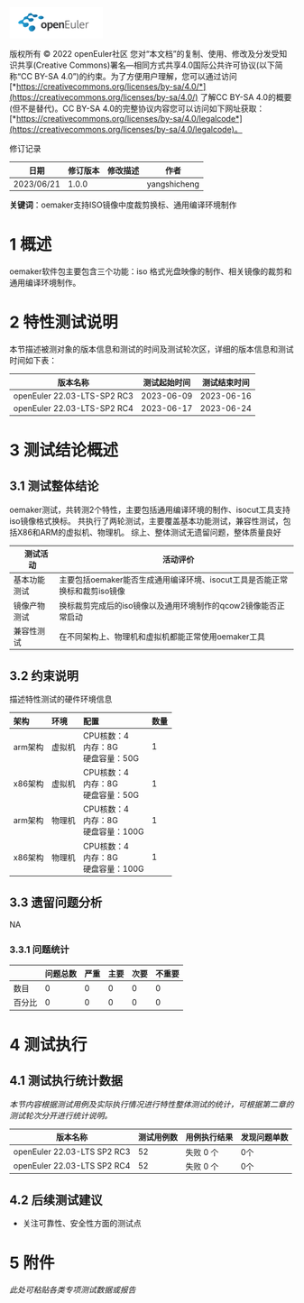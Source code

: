 ![openEuler ico](../../images/openEuler.png)

版权所有 © 2022  openEuler社区
 您对“本文档”的复制、使用、修改及分发受知识共享(Creative Commons)署名—相同方式共享4.0国际公共许可协议(以下简称“CC BY-SA 4.0”)的约束。为了方便用户理解，您可以通过访问[*https://creativecommons.org/licenses/by-sa/4.0/*](https://creativecommons.org/licenses/by-sa/4.0/) 了解CC BY-SA 4.0的概要 (但不是替代)。CC BY-SA 4.0的完整协议内容您可以访问如下网址获取：[*https://creativecommons.org/licenses/by-sa/4.0/legalcode*](https://creativecommons.org/licenses/by-sa/4.0/legalcode)。

修订记录

| 日期        | 修订版本    | 修改描述                        | 作者   |
| ---------- |  --------  | ------------------------       | ------|
| 2023/06/21 |   1.0.0    |                               | yangshicheng |

**关键词**：oemaker支持ISO镜像中度裁剪换标、通用编译环境制作


# 1   概述
oemaker软件包主要包含三个功能：iso 格式光盘映像的制作、相关镜像的裁剪和通用编译环境制作。
# 2   特性测试说明

本节描述被测对象的版本信息和测试的时间及测试轮次区，详细的版本信息和测试时间如下表：

| 版本名称             | 测试起始时间   | 测试结束时间   |
| ------------------- | ------------ | ------------ |
| openEuler 22.03-LTS-SP2 RC3  | 2023-06-09 | 2023-06-16 |
| openEuler 22.03-LTS-SP2 RC4  | 2023-06-17 | 2023-06-24 |




# 3   测试结论概述

##  3.1 测试整体结论


oemaker测试，共转测2个特性，主要包括通用编译环境的制作、isocut工具支持iso镜像格式换标。
共执行了两轮测试，主要覆盖基本功能测试，兼容性测试，包括X86和ARM的虚拟机、物理机。
综上、整体测试无遗留问题，整体质量良好

|　测试活动  |　活动评价　|
| --------- | -----------|
| 基本功能测试 |      主要包括oemaker能否生成通用编译环境、isocut工具是否能正常换标和裁剪iso镜像      |
| 镜像产物测试 |      换标裁剪完成后的iso镜像以及通用环境制作的qcow2镜像能否正常启动  |
| 兼容性测试   |  在不同架构上、物理机和虚拟机都能正常使用oemaker工具             |                                                                |

##  3.2 约束说明

描述特性测试的硬件环境信息

| 架构    | 环境   | 配置                                 | 数量 |
|:-------|:------|:-------------------------------------|:----|
| arm架构 | 虚拟机 | CPU核数：4<br>内存：8G<br>硬盘容量：50G | 1   |
| x86架构 | 虚拟机 | CPU核数：4<br>内存：8G<br>硬盘容量：50G | 1  |
| arm架构 | 物理机 | CPU核数：4<br>内存：8G<br>硬盘容量：100G | 1   |
| x86架构 | 物理机 | CPU核数：4<br>内存：8G<br>硬盘容量：100G | 1  |

## 3.3 遗留问题分析
NA

### 3.3.1 问题统计

|        | 问题总数 | 严重 | 主要 | 次要 | 不重要 |
| ------ | -------- | ---- | ---- | ---- | ------ |
| 数目   |     0     |  0    |  0    |   0   |   0     |
| 百分比 |     0     |   0   |  0    |   0   | 0 |

# 4   测试执行

##  4.1 测试执行统计数据

*本节内容根据测试用例及实际执行情况进行特性整体测试的统计，可根据第二章的测试轮次分开进行统计说明。*

| 版本名称 | 测试用例数 | 用例执行结果 | 发现问题单数 |
| ------- | ------- | ----------- | ------------ |
| openEuler 22.03-LTS SP2 RC3 | 52 | 失败 0 个 | 0个 |
| openEuler 22.03-LTS SP2 RC4 | 52 | 失败 0 个 | 0个 |

## 4.2   后续测试建议

- 关注可靠性、安全性方面的测试点


# 5     附件

*此处可粘贴各类专项测试数据或报告*



